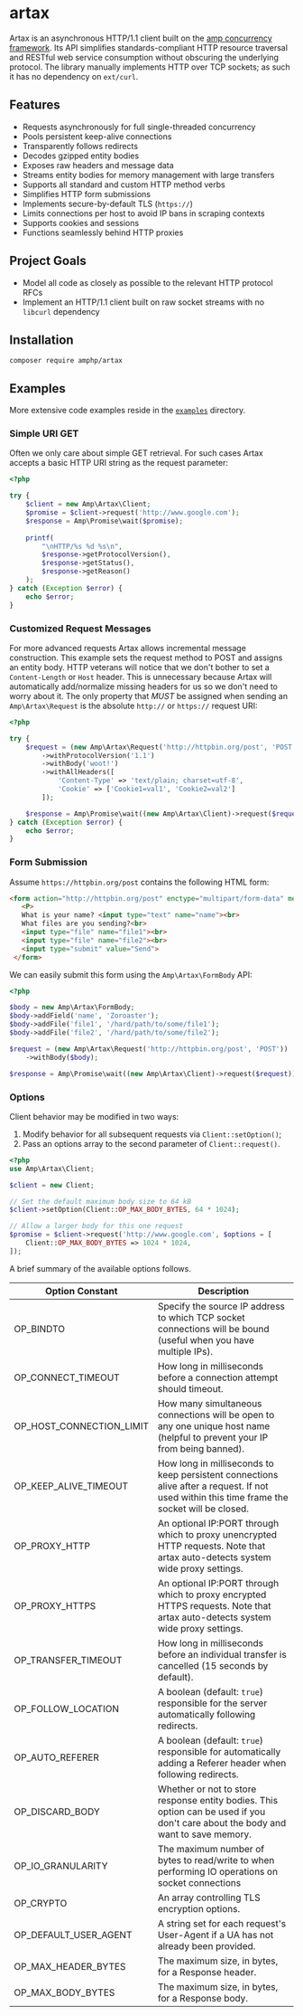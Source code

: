 # artax

Artax is an asynchronous HTTP/1.1 client built on the [amp concurrency framework](https://github.com/amphp/amp). Its API simplifies standards-compliant HTTP resource traversal and RESTful web service consumption without obscuring the underlying protocol. The library manually implements HTTP over TCP sockets; as such it has no dependency on `ext/curl`.

## Features

 - Requests asynchronously for full single-threaded concurrency
 - Pools persistent keep-alive connections
 - Transparently follows redirects
 - Decodes gzipped entity bodies
 - Exposes raw headers and message data
 - Streams entity bodies for memory management with large transfers
 - Supports all standard and custom HTTP method verbs
 - Simplifies HTTP form submissions
 - Implements secure-by-default TLS (`https://`)
 - Limits connections per host to avoid IP bans in scraping contexts
 - Supports cookies and sessions
 - Functions seamlessly behind HTTP proxies

## Project Goals

 - Model all code as closely as possible to the relevant HTTP protocol RFCs
 - Implement an HTTP/1.1 client built on raw socket streams with no `libcurl` dependency

## Installation

```
composer require amphp/artax
```

## Examples

More extensive code examples reside in the [`examples`](examples) directory.

### Simple URI GET

Often we only care about simple GET retrieval. For such cases Artax accepts a basic HTTP URI string as the request parameter:

```php
<?php

try {
    $client = new Amp\Artax\Client;
    $promise = $client->request('http://www.google.com');
    $response = Amp\Promise\wait($promise);
    
    printf(
        "\nHTTP/%s %d %s\n",
        $response->getProtocolVersion(),
        $response->getStatus(),
        $response->getReason()
    );
} catch (Exception $error) {
    echo $error;
}
```

### Customized Request Messages

For more advanced requests Artax allows incremental message construction. This example sets the request method to POST and assigns an entity body. HTTP veterans will notice that we don't bother to set a `Content-Length` or `Host` header. This is unnecessary because Artax will automatically add/normalize missing headers for us so we don't need to worry about it. The only property that _MUST_ be assigned when sending an `Amp\Artax\Request` is the absolute `http://` or `https://` request URI:

```php
<?php

try {
    $request = (new Amp\Artax\Request('http://httpbin.org/post', 'POST'))
        ->withProtocolVersion('1.1')
        ->withBody('woot!')
        ->withAllHeaders([
            'Content-Type' => 'text/plain; charset=utf-8',
            'Cookie' => ['Cookie1=val1', 'Cookie2=val2']
        ]);

    $response = Amp\Promise\wait((new Amp\Artax\Client)->request($request));
} catch (Exception $error) {
    echo $error;
}
```

### Form Submission

Assume `https://httpbin.org/post` contains the following HTML form:

```html
<form action="http://httpbin.org/post" enctype="multipart/form-data" method="post">
   <P>
   What is your name? <input type="text" name="name"><br>
   What files are you sending?<br>
   <input type="file" name="file1"><br>
   <input type="file" name="file2"><br>
   <input type="submit" value="Send">
 </form>
```

We can easily submit this form using the `Amp\Artax\FormBody` API:

```php
<?php

$body = new Amp\Artax\FormBody;
$body->addField('name', 'Zoroaster');
$body->addFile('file1', '/hard/path/to/some/file1');
$body->addFile('file2', '/hard/path/to/some/file2');

$request = (new Amp\Artax\Request('http://httpbin.org/post', 'POST'))
    ->withBody($body);

$response = Amp\Promise\wait((new Amp\Artax\Client)->request($request));
```

### Options

Client behavior may be modified in two ways:

1. Modify behavior for all subsequent requests via `Client::setOption()`;
2. Pass an options array to the second parameter of `Client::request()`.

```php
<?php
use Amp\Artax\Client;

$client = new Client;

// Set the default maximum body size to 64 kB
$client->setOption(Client::OP_MAX_BODY_BYTES, 64 * 1024);

// Allow a larger body for this one request
$promise = $client->request('http://www.google.com', $options = [
    Client::OP_MAX_BODY_BYTES => 1024 * 1024,
]);
```

A brief summary of the available options follows.

| Option Constant       | Description                                       |
| --------------------- | --------------------------------------------------|
| OP_BINDTO                   | Specify the source IP address to which TCP socket connections will be bound (useful when you have multiple IPs). |
| OP_CONNECT_TIMEOUT          | How long in milliseconds before a connection attempt should timeout. |
| OP_HOST_CONNECTION_LIMIT    | How many simultaneous connections will be open to any one unique host name (helpful to prevent your IP from being banned). |
| OP_KEEP_ALIVE_TIMEOUT       | How long in milliseconds to keep persistent connections alive after a request. If not used within this time frame the socket will be closed. |
| OP_PROXY_HTTP               | An optional IP:PORT through which to proxy unencrypted HTTP requests. Note that artax auto-detects system wide proxy settings. |
| OP_PROXY_HTTPS              | An optional IP:PORT through which to proxy encrypted HTTPS requests. Note that artax auto-detects system wide proxy settings. |
| OP_TRANSFER_TIMEOUT         | How long in milliseconds before an individual transfer is cancelled (15 seconds by default). |
| OP_FOLLOW_LOCATION          | A boolean (default: `true`) responsible for the server automatically following redirects. |
| OP_AUTO_REFERER             | A boolean (default: `true`) responsible for automatically adding a Referer header when following redirects. |
| OP_DISCARD_BODY             | Whether or not to store response entity bodies. This option can be used if you don't care about the body and want to save memory. |
| OP_IO_GRANULARITY           | The maximum number of bytes to read/write to when performing IO operations on socket connections |
| OP_CRYPTO                   | An array controlling TLS encryption options. |
| OP_DEFAULT_USER_AGENT       | A string set for each request's User-Agent if a UA has not already been provided. |
| OP_MAX_HEADER_BYTES         | The maximum size, in bytes, for a Response header. |
| OP_MAX_BODY_BYTES           | The maximum size, in bytes, for a Response body. |
